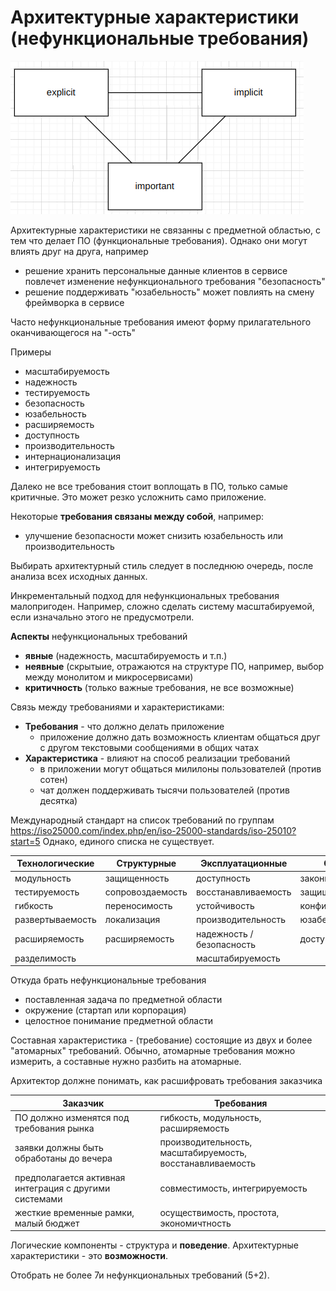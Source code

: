 # Архитектурные характеристики (нефункциональные требования)

![02_01.png](02_01.png)

Архитектурные характеристики не связанны с предметной областью, с тем что делает ПО (функциональные требования).
Однако они могут влиять друг на друга, например
- решение хранить персональные данные клиентов в сервисе повлечет изменение нефункционального требования "безопасность"
- решение поддерживать "юзабельность" может повлиять на смену фреймворка в сервисе

Часто нефункциональные требования имеют форму прилагательного оканчивающегося на "-ость"

Примеры
- масштабируемость
- надежность
- тестируемость
- безопасность
- юзабельность
- расширяемость
- доступность
- производительность
- интернационализация
- интегрируемость

Далеко не все требования стоит воплощать в ПО, только самые критичные. 
Это может резко усложнить само приложение.

Некоторые **требования связаны между собой**, например:
- улучшение безопасности может снизить юзабельность или производительность

Выбирать архитектурный стиль следует в последнюю очередь, после анализа всех исходных данных.

Инкрементальный подход для нефункциональных требования малопригоден.
Например, сложно сделать систему масштабируемой, если изначально этого не предусмотрели.

**Аспекты** нефункциональных требований
- **явные** (надежность, масштабируемость и т.п.)
- **неявные** (скрытыие, отражаются на структуре ПО, например, выбор между монолитом и микросервисами)
- **критичность** (только важные требования, не все возможные)


Связь между требованиями и характеристиками:
- **Требования** - что должно делать приложение
    - приложение должно дать возможность клиентам общаться друг с другом текстовыми сообщениями в общих чатах
- **Характеристика** - влияют на способ реализации требований
  - в приложении могут общаться милилоны пользователей (против сотен)
  - чат должен поддерживать тысячи пользователей (против десятка)

Международный стандарт на список требований по группам https://iso25000.com/index.php/en/iso-25000-standards/iso-25010?start=5
Однако, единого списка не существует.

| Технологические  | Структурные      | Эксплуатационные          | Сквозные           |
|------------------|------------------|---------------------------|--------------------|
| модульность      | защищенность     | доступность               | законность         |  
| тестируемость    | сопровоздаемость | восстанавливаемость       | защищенность       |
| гибкость         | переносимость    | устойчивость              | конфиденциальность |
| развертываемость | локализация      | производительность        | юзабельность       |
| расширяемость    | расширяемость    | надежность / безопасность | доступность        |
| разделимость     |                  | масштабируемость          |                    |


Откуда брать нефункциональные требования
- поставленная задача по предметной области
- окружение (стартап или корпорация)
- целостное понимание предметной области

Составная характеристика - (требование) состоящие из двух и более "атомарных" требований. 
Обычно, атомарные требования можно измерить, а составные нужно разбить на атомарные.

Архитектор должне понимать, как расшифровать требования заказчика

| Заказчик                                               | Требования                                                |
|--------------------------------------------------------|-----------------------------------------------------------|
| ПО должно изменятся под требования рынка               | гибкость, модульность, расширяемость                      |
| заявки должны быть обработаны до вечера                | производительность, масштабируемость, восстанавливаемость |
| предполагается активная интеграция с другими системами | совместимость, интегрируемость                            |
| жесткие временные рамки, малый бюджет                  | осуществимость, простота, экономичтность                  |


Логические компоненты - структура и **поведение**.
Архитектурные характеристики - это **возможности**.

Отобрать не более 7и нефункциональных требований (5+2).

